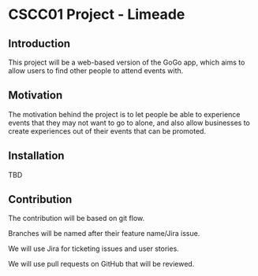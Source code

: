 CSCC01 Project - Limeade
========================================================================
Introduction
------------------------------------------------------------------------

This project will be a web-based version of the GoGo app, which aims to allow users to find other people to attend events with.

Motivation
------------------------------------------------------------------------
The motivation behind the project is to let people be able to experience events that they may not want to go to alone, and also allow businesses to create experiences out of their events that can be promoted.

Installation
------------------------------------------------------------------------
TBD

Contribution
------------------------------------------------------------------------

The contribution will be based on git flow.

Branches will be named after their feature name/Jira issue.

We will use Jira for ticketing issues and user stories.

We will use pull requests on GitHub that will be reviewed.
